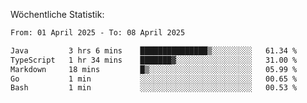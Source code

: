 
Wöchentliche Statistik:
<!--START_SECTION:waka-->

```txt
From: 01 April 2025 - To: 08 April 2025

Java         3 hrs 6 mins    ███████████████▒░░░░░░░░░   61.34 %
TypeScript   1 hr 34 mins    ███████▓░░░░░░░░░░░░░░░░░   31.00 %
Markdown     18 mins         █▒░░░░░░░░░░░░░░░░░░░░░░░   05.99 %
Go           1 min           ░░░░░░░░░░░░░░░░░░░░░░░░░   00.65 %
Bash         1 min           ░░░░░░░░░░░░░░░░░░░░░░░░░   00.53 %
```

<!--END_SECTION:waka-->
